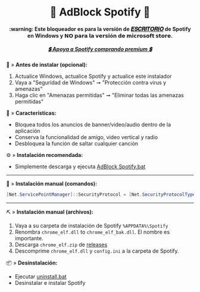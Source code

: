 <center>
    <h1 align="center">🔰 AdBlock Spotify 🔰</h1>
    <h4 align="center">:warning: Este bloqueador es para la versión de <a href="https://www.spotify.com/download/windows/">𝑬𝑺𝑪𝑹𝑰𝑻𝑶𝑹𝑰𝑶</a> de Spotify en Windows y 𝗡𝗢 𝗽𝗮𝗿𝗮 𝗹𝗮 𝘃𝗲𝗿𝘀𝗶ó𝗻 𝗱𝗲 𝗺𝗶𝗰𝗿𝗼𝘀𝗼𝗳𝘁 𝘀𝘁𝗼𝗿𝗲. </a> </h4>
    <h5 align="center"> <a href="https://www.spotify.com/premium/">💲 Apoya a Spotify comprando premium 💲</a> </h5>
</center>

🧱 » <b> Antes de instalar (opcional): </b>
1. Actualice Windows, actualice Spotify y actualice este instalador
2. Vaya a "Seguridad de Windows" ➞ "Protección contra virus y amenazas"
3. Haga clic en "Amenazas permitidas" ➞ "Eliminar todas las amenazas permitidas"

🧩 » <b> Características: </b>
* Bloquea todos los anuncios de banner/video/audio dentro de la aplicación
* Conserva la funcionalidad de amigo, video vertical y radio
* Desbloquea la función de saltar cualquier canción

⚙️ » <b> Instalación recomendada:</b>
* Simplemente descarga y ejecuta [AdBlock Spotify.bat](https://raw.githack.com/5qw/5p0t1fy/master/AdBlock%20Spotify.bat)  

<hr>

🔩 » <b> Instalación manual (comandos):</b>

```powershell
[Net.ServicePointManager]::SecurityProtocol = [Net.SecurityProtocolType]::Tls12; Invoke-Expression "& { $(Invoke-WebRequest -UseBasicParsing 'https://raw.githubusercontent.com/5qw/5p0t1fy/master/install.ps1') } -UninstallSpotifyStoreEdition -UpdateSpotify -RemoveAdPlaceholder"
```

<hr>

⛏ » <b> Instalación manual (archivos): </b>

1. Vaya a su carpeta de instalación de Spotify `%APPDATA%\Spotify`
2. Renombra `chrome_elf.dll` to `chrome_elf_bak.dll`. El nombre es importante.
3. Descarga `chrome_elf.zip` de [releases](https://github.com/5qw/5p0t1fy/releases)
4. Descomprime `chrome_elf.dll` y `config.ini` a la carpeta de Spotify. 

📦 » <b> Desinstalación: </b>
* Ejecutar [uninstall.bat](https://raw.githack.com/5qw/5p0t1fy/master/uninstall.bat)
* Desinstalar e instalar Spotify
